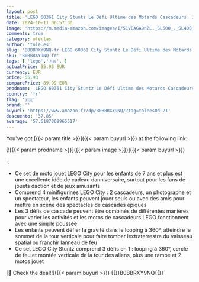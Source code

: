 ```yaml
---
layout: post
title: 'LEGO 60361 City Stuntz Le Défi Ultime des Motards Cascadeurs  Jouet 3-en-1  avec 2 Motos de Cascades pour 1 ou 2 Joueurs  pour Enfants  Garçons  Filles dès 7 Ans'
date: 2024-10-11 06:57:30
image: 'https://m.media-amazon.com/images/I/51VEAGA9nZL._SL500_._SL400_.jpg'
comments: true
category: ofertas
author: 'tole.es'
slug: 'B0BBRXY9NQ-fr LEGO 60361 City Stuntz Le Défi Ultime des Motards...'
sku: 'B0BBRXY9NQ-fr'
tags: [ 'lego','🇫🇷', ]
actualPrice: 55.93 EUR
currency: EUR
price: 55.93
comparePrice: 89.99 EUR
prodname: 'LEGO 60361 City Stuntz Le Défi Ultime des Motards Cascadeurs  Jouet 3-en-1  avec 2 Motos de Cascades pour 1 ou 2 Joueurs  pour Enfants  Garçons  Filles dès 7 Ans'
country: 'fr'
flag: '🇫🇷'
brand: ''
buyurl: 'https://www.amazon.fr/dp/B0BBRXY9NQ/?tag=tolees0d-21'
descuento: '37.85'
average: '57.6187068965517'
---
```


You've got [{{< param title >}}]({{< param buyurl >}}) at the following link:

[![{{< param prodname >}}]({{< param image >}})]({{< param buyurl >}})

ℹ️:

- Ce set de moto jouet LEGO City pour les enfants de 7 ans et plus est une excellente idée de cadeau danniversaire, surtout pour les fans de jouets daction et de jeux amusants
- Comprend 4 minifigurines LEGO City : 2 cascadeurs, un photographe et un spectateur, les enfants peuvent jouer seuls ou avec des amis pour mettre en scène des spectacles de cascades épiques
- Les 3 défis de cascade peuvent être combinés de différentes manières pour varier les activités et les motos de cascadeurs LEGO fonctionnent avec une simple poussée
- Les enfants peuvent défier la gravité dans le looping à 360°, atteindre le sommet de la tour verticale pour faire tomber lextraterrestre du vaisseau spatial ou franchir lanneau de feu
- Ce set LEGO City Stuntz comprend 3 défis en 1 : looping à 360°, cercle de feu et montée verticale de la tour des aliens, plus une rampe et 2 motos jouet

[🛒 Check the deal!!]({{< param buyurl >}})
{{<world>}}B0BBRXY9NQ{{</world>}}
